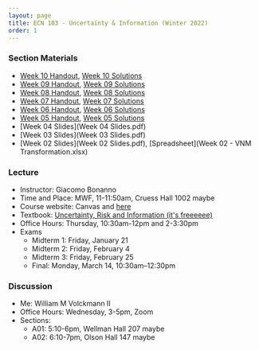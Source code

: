 ```yaml
---
layout: page
title: ECN 103 - Uncertainty & Information (Winter 2022)
order: 1
---
```


### Section Materials
* [Week 10 Handout](week10.pdf), [Week 10 Solutions](week10-ans.pdf)
* [Week 09 Handout](week09.pdf), [Week 09 Solutions](week09-ans.pdf)
* [Week 08 Handout](week08.pdf), [Week 08 Solutions](week08-ans.pdf)
* [Week 07 Handout](week07.pdf), [Week 07 Solutions](week07-ans.pdf)
* [Week 06 Handout](week06.pdf), [Week 06 Solutions](week06-ans.pdf)
* [Week 05 Handout](week05.pdf), [Week 05 Solutions](week05-ans.pdf)
* [Week 04 Slides](Week 04 Slides.pdf)
* [Week 03 Slides](Week 03 Slides.pdf)
* [Week 02 Slides](Week 02 Slides.pdf), [Spreadsheet](Week 02 - VNM Transformation.xlsx)


### Lecture
* Instructor: Giacomo Bonanno
* Time and Place: MWF, 11-11:50am, Cruess Hall 1002 maybe
* Course website: Canvas and [here](http://faculty.econ.ucdavis.edu/faculty/bonanno/teaching/103/index.html)
* Textbook: [Uncertainty, Risk and Information (it's freeeeee)](http://faculty.econ.ucdavis.edu/faculty/bonanno/URI_Book.html)
* Office Hours: Thursday, 10:30am-12pm and 2-3:30pm
* Exams
  * Midterm 1: Friday, January 21
  * Midterm 2: Friday, February 4
  * Midterm 3: Friday, February 25
  * Final: Monday, March 14, 10:30am–12:30pm  


### Discussion
* Me: William M Volckmann II
* Office Hours: Wednesday, 3-5pm, Zoom
* Sections:
  * A01: 5:10-6pm, Wellman Hall 207 maybe
  * A02: 6:10-7pm, Olson Hall 147 maybe
